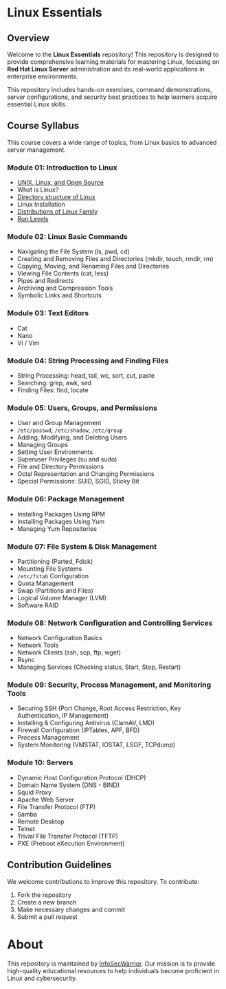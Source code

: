 # Linux Essentials

## Overview
Welcome to the **Linux Essentials** repository! This repository is designed to provide  comprehensive learning materials for mastering Linux, focusing on **Red Hat Linux Server** administration and its real-world applications in enterprise environments.

This repository includes hands-on exercises, command demonstrations, server configurations, and security best practices to help learners acquire essential Linux skills.

## Course Syllabus
This course covers a wide range of topics, from Linux basics to advanced server management.

### **Module 01: Introduction to Linux**
- [UNIX, Linux, and Open Source](https://github.com/InfoSecWarrior/Linux-Essentials/blob/main/Introduction-to-Linux.md#operating-system-os-overview)
- What is Linux?
- [Directory structure of Linux](https://github.com/InfoSecWarrior/Linux-Essentials/blob/main/Directory-Structure-of-Linux.md#linux-directory-structure)
- Linux Installation
- [Distributions of Linux Family](https://github.com/InfoSecWarrior/Linux-Essentials/blob/main/Linux-Distributions.md#1-debian-family)
- [Run Levels](https://github.com/InfoSecWarrior/Linux-Essentials/blob/main/Run-level.md#explanation-of-runlevels)

### **Module 02: Linux Basic Commands**
- Navigating the File System (ls, pwd, cd)
- Creating and Removing Files and Directories (mkdir, touch, rmdir, rm)
- Copying, Moving, and Renaming Files and Directories
- Viewing File Contents (cat, less)
- Pipes and Redirects
- Archiving and Compression Tools
- Symbolic Links and Shortcuts

### **Module 03: Text Editors**
- Cat
- Nano
- Vi / Vim

### **Module 04: String Processing and Finding Files**
- String Processing: head, tail, wc, sort, cut, paste
- Searching: grep, awk, sed
- Finding Files: find, locate

### **Module 05: Users, Groups, and Permissions**
- User and Group Management
- `/etc/passwd`, `/etc/shadow`, `/etc/group`
- Adding, Modifying, and Deleting Users
- Managing Groups
- Setting User Environments
- Superuser Privileges (su and sudo)
- File and Directory Permissions
- Octal Representation and Changing Permissions
- Special Permissions: SUID, SGID, Sticky Bit

### **Module 06: Package Management**
- Installing Packages Using RPM
- Installing Packages Using Yum
- Managing Yum Repositories

### **Module 07: File System & Disk Management**
- Partitioning (Parted, Fdisk)
- Mounting File Systems
- `/etc/fstab` Configuration
- Quota Management
- Swap (Partitions and Files)
- Logical Volume Manager (LVM)
- Software RAID

### **Module 08: Network Configuration and Controlling Services**
- Network Configuration Basics
- Network Tools
- Network Clients (ssh, scp, ftp, wget)
- Rsync
- Managing Services (Checking status, Start, Stop, Restart)

### **Module 09: Security, Process Management, and Monitoring Tools**
- Securing SSH (Port Change, Root Access Restriction, Key Authentication, IP Management)
- Installing & Configuring Antivirus (ClamAV, LMD)
- Firewall Configuration (IPTables, APF, BFD)
- Process Management
- System Monitoring (VMSTAT, IOSTAT, LSOF, TCPdump)

### **Module 10: Servers**
- Dynamic Host Configuration Protocol (DHCP)
- Domain Name System (DNS - BIND)
- Squid Proxy
- Apache Web Server
- File Transfer Protocol (FTP)
- Samba
- Remote Desktop
- Telnet
- Trivial File Transfer Protocol (TFTP)
- PXE (Preboot eXecution Environment)

## Contribution Guidelines
We welcome contributions to improve this repository. To contribute:
1. Fork the repository
2. Create a new branch
3. Make necessary changes and commit
4. Submit a pull request

# About

This repository is maintained by [InfoSecWarrior](https://github.com/InfoSecWarrior). Our mission is to provide high-quality educational resources to help individuals become proficient in Linux and cybersecurity.

